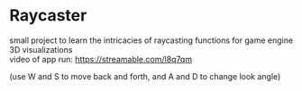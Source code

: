 # Raycaster
small project to learn the intricacies of raycasting functions for game engine 3D visualizations<br>
video of app run: https://streamable.com/l8q7qm

(use W and S to move back and forth, and A and D to change look angle)

